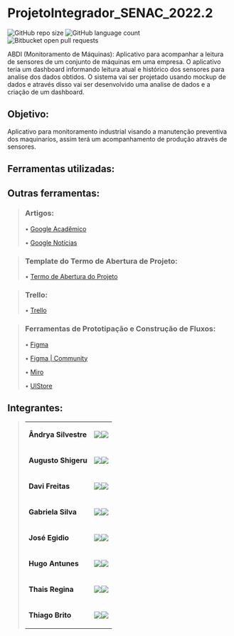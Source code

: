 # ProjetoIntegrador_SENAC_2022.2

![GitHub repo size](https://img.shields.io/github/repo-size/iuricode/README-template?style=for-the-badge)
![GitHub language count](https://img.shields.io/github/languages/count/iuricode/README-template?style=for-the-badge)
![Bitbucket open pull requests](https://img.shields.io/bitbucket/pr-raw/iuricode/README-template?style=for-the-badge)

<!-- Foto do projeto
<img src="exemplo-image.png" alt="exemplo imagem"> 
-->

ABDI (Monitoramento de Máquinas): Aplicativo para acompanhar a leitura de sensores de um conjunto de máquinas em uma empresa. O aplicativo teria um dashboard informando leitura atual e histórico dos sensores para analise dos dados obtidos.
O sistema vai ser projetado usando mockup de dados e através disso vai ser desenvolvido uma analise de dados e a criação de um dashboard. 

## Objetivo: 
  Aplicativo para monitoramento industrial visando a manutenção preventiva dos maquinaríos, assim terá um acompanhamento de produção através de sensores.

## Ferramentas utilizadas:
<!-- <div style="display: inline_block"><br>
  <img align="center" alt="PI-HTML" height="30" width="40" src="https://raw.githubusercontent.com/devicons/devicon/master/icons/html5/html5-original.svg">
  <img align="center" alt="PI-CSS" height="30" width="40" src="https://raw.githubusercontent.com/devicons/devicon/master/icons/css3/css3-original.svg">
  <img align="center" alt="PI-Js" height="30" width="40" src="https://raw.githubusercontent.com/devicons/devicon/master/icons/javascript/javascript-plain.svg">
  <img align="center" alt="PI-React" height="30" width="40" src="https://cdn.jsdelivr.net/gh/devicons/devicon/icons/react/react-original.svg">
  <img align="center" alt="PI-Java" src="https://raw.githubusercontent.com/devicons/devicon/master/icons/java/java-original.svg" alt="java" width="40" height="30"/>
  <img align="center" alt="PI-Python" height="30" width="40" src="https://cdn.jsdelivr.net/gh/devicons/devicon/icons/python/python-original.svg">
  <img align="center" alt="PI-C#" src="https://raw.githubusercontent.com/devicons/devicon/master/icons/csharp/csharp-original.svg" alt="csharp" width="40" height="30"/>
  <img align="center" alt="PI-Figma" src="https://www.vectorlogo.zone/logos/figma/figma-icon.svg" alt="figma" width="40" height="30"/> 
</div> -->

## Outras ferramentas:

> ### Artigos: 
>  • [Google Acadêmico](https://scholar.google.com.br/?hl=pt)
>
>  • [Google Notícias](https://news.google.com.br/)
  
> ### Template do Termo de Abertura de Projeto: 
>  • [Termo de Abertura do Projeto](https://docs.google.com/document/d/1o66sIrLNT4oXBxt6Sg-Rws7UAl57YWcV4JADrQTMayo/edit?usp=sharing)
  
> ### Trello:
>  • [Trello](https://trello.com/pt-BR)
  
> ### Ferramentas de Prototipação e Construção de Fluxos:
>  • [Figma](https://www.figma.com/)
>  
>  • [Figma | Community](https://www.figma.com/community)
>  
>  • [Miro](https://miro.com/app/dashboard/)
>  
>  • [UIStore](https://www.uistore.design/types/figma/)
  
  
## Integrantes: 
<!-- <p align="left-center">  • <b>Ândrya Silvestre</b>&nbsp;&nbsp;<a href="" target="_blank"><img src="https://img.shields.io/badge/GitHub-100000?style=for-the-badge&logo=github&logoColor=white" target="_blank" align="center"></a><a href="" target="_blank"><img src="https://img.shields.io/badge/-LinkedIn-%230077B5?style=for-the-badge&logo=linkedin&logoColor=white" target="_blank" align="center"></a></p>
> 
> <p align="left-center">  • <b>Augusto Shigeru</b>&nbsp;&nbsp;<a href="https://github.com/Setoue" target="_blank"><img src="https://img.shields.io/badge/GitHub-100000?style=for-the-badge&logo=github&logoColor=white" target="_blank" align="center"></a><a href="https://linkedin.com/in/setoue" target="_blank"><img src="https://img.shields.io/badge/-LinkedIn-%230077B5?style=for-the-badge&logo=linkedin&logoColor=white" target="_blank" align="center"></a></p>
> 
> <p align="left-center">  • <b>Davi Freitas</b>&nbsp;&nbsp;<a href="" target="_blank"><img src="https://img.shields.io/badge/GitHub-100000?style=for-the-badge&logo=github&logoColor=white" target="_blank" align="center"></a><a href="" target="_blank"><img src="https://img.shields.io/badge/-LinkedIn-%230077B5?style=for-the-badge&logo=linkedin&logoColor=white" target="_blank" align="center"></a></p>
> 
> <p align="left-center">  • <b>Gabriela Silva</b>&nbsp;&nbsp;<a href="" target="_blank"><img src="https://img.shields.io/badge/GitHub-100000?style=for-the-badge&logo=github&logoColor=white" target="_blank" align="center"></a><a href="" target="_blank"><img src="https://img.shields.io/badge/-LinkedIn-%230077B5?style=for-the-badge&logo=linkedin&logoColor=white" target="_blank" align="center"></a></p>
> 
> <p align="left-center">  • <b>José Egidio</b>&nbsp;&nbsp;<a href="https://github.com/SoobinCPRI" target="_blank"><img src="https://img.shields.io/badge/GitHub-100000?style=for-the-badge&logo=github&logoColor=white" target="_blank" align="center"></a><a href="www.linkedin.com/in/josé-egidio-39ab99224" target="_blank"><img src="https://img.shields.io/badge/-LinkedIn-%230077B5?style=for-the-badge&logo=linkedin&logoColor=white" target="_blank" align="center"></a></p>
> 
> <p align="left-center">  • <b>Hugo Antunes</b>&nbsp;&nbsp;<a href="" target="_blank"><img src="https://img.shields.io/badge/GitHub-100000?style=for-the-badge&logo=github&logoColor=white" target="_blank" align="center"></a><a href="" target="_blank"><img src="https://img.shields.io/badge/-LinkedIn-%230077B5?style=for-the-badge&logo=linkedin&logoColor=white" target="_blank" align="center"></a></p>
> 
> <p align="left-center">  • <b>Thais Regina</b>&nbsp;&nbsp;<a href="https://github.com/thaispaes" target="_blank"><img src="https://img.shields.io/badge/GitHub-100000?style=for-the-badge&logo=github&logoColor=white" target="_blank" align="center"></a><a href="https://www.linkedin.com/in/thais-paes-9673651a0/" target="_blank"><img src="https://img.shields.io/badge/-LinkedIn-%230077B5?style=for-the-badge&logo=linkedin&logoColor=white" target="_blank" align="center"></a></p>
> 
> <p align="left-center">  • <b>Thiago Brito</b>&nbsp;&nbsp;<a href="https://github.com/BritoThiag0" target="_blank"><img src="https://img.shields.io/badge/GitHub-100000?style=for-the-badge&logo=github&logoColor=white" target="_blank" align="center"></a><a href="https://www.linkedin.com/in/thiago-brito-cassimiro-da-silva-a50ba214b/" target="_blank"><img src="https://img.shields.io/badge/-LinkedIn-%230077B5?style=for-the-badge&logo=linkedin&logoColor=white" target="_blank" align="center"></a></p>
-->

> <table>
  <tbody>
<tr>
    <td><p align="left-center"><b>Ândrya Silvestre</b></p></td>
    <td><a href="https://github.com/melgs08" target="_blank"><img src="https://img.shields.io/badge/GitHub-100000?style=for-the-badge&logo=github&logoColor=white" target="_blank" align="center"></a><a href="https://www.linkedin.com/in/%C3%A2ndrya-silvestre-b20930216" target="_blank"><img src="https://img.shields.io/badge/-LinkedIn-%230077B5?style=for-the-badge&logo=linkedin&logoColor=white" target="_blank" align="center"></a></td>
  </tr>
 
<tr>
    <td><p align="left-center"><b>Augusto Shigeru</b></p></td>
    <td><a href="https://github.com/Setoue" target="_blank"><img src="https://img.shields.io/badge/GitHub-100000?style=for-the-badge&logo=github&logoColor=white" target="_blank" align="center"></a><a href="https://linkedin.com/in/setoue" target="_blank"><img src="https://img.shields.io/badge/-LinkedIn-%230077B5?style=for-the-badge&logo=linkedin&logoColor=white" target="_blank" align="center"></a></td>
  </tr>

<tr>
    <td><p align="left-center"><b>Davi Freitas</b></p></td>
    <td><a href="" target="_blank"><img src="https://img.shields.io/badge/GitHub-100000?style=for-the-badge&logo=github&logoColor=white" target="_blank" align="center"></a><a href="" target="_blank"><img src="https://img.shields.io/badge/-LinkedIn-%230077B5?style=for-the-badge&logo=linkedin&logoColor=white" target="_blank" align="center"></a></td>
  </tr>

<tr>
    <td><p align="left-center"><b>Gabriela Silva</b></p></td>
    <td><a href="https://github.com/Gabriela-silvags" target="_blank"><img src="https://img.shields.io/badge/GitHub-100000?style=for-the-badge&logo=github&logoColor=white" target="_blank" align="center"></a><a href="https://www.linkedin.com/in/gabriela-silva-402ab9187/" target="_blank"><img src="https://img.shields.io/badge/-LinkedIn-%230077B5?style=for-the-badge&logo=linkedin&logoColor=white" target="_blank" align="center"></a></td>
  </tr>

<tr>
    <td><p align="left-center"><b>José Egidio</b></p></td>
    <td><a href="https://github.com/SoobinCPRI" target="_blank"><img src="https://img.shields.io/badge/GitHub-100000?style=for-the-badge&logo=github&logoColor=white" target="_blank" align="center"></a><a href="https://www.linkedin.com/in/josé-egidio-39ab99224" target="_blank"><img src="https://img.shields.io/badge/-LinkedIn-%230077B5?style=for-the-badge&logo=linkedin&logoColor=white" target="_blank" align="center"></a></td>
  </tr>

<tr>
    <td><p align="left-center"><b>Hugo Antunes</b></p></td>
    <td><a href="https://github.com/HugoAntt" target="_blank"><img src="https://img.shields.io/badge/GitHub-100000?style=for-the-badge&logo=github&logoColor=white" target="_blank" align="center"></a><a href="https://www.linkedin.com/in/hugo-antunes-da-silva-b0671a223/" target="_blank"><img src="https://img.shields.io/badge/-LinkedIn-%230077B5?style=for-the-badge&logo=linkedin&logoColor=white" target="_blank" align="center"></a></td>
  </tr>

<tr>
    <td><p align="left-center"><b>Thais Regina</b></p></td>
    <td><a href="https://github.com/thaispaes" target="_blank"><img src="https://img.shields.io/badge/GitHub-100000?style=for-the-badge&logo=github&logoColor=white" target="_blank" align="center"></a><a href="https://www.linkedin.com/in/thais-paes-9673651a0/" target="_blank"><img src="https://img.shields.io/badge/-LinkedIn-%230077B5?style=for-the-badge&logo=linkedin&logoColor=white" target="_blank" align="center"></a></td>
  </tr>

<tr>
    <td><p align="left-center"><b>Thiago Brito</b></p></td>
    <td><a href="https://github.com/BritoThiag0" target="_blank"><img src="https://img.shields.io/badge/GitHub-100000?style=for-the-badge&logo=github&logoColor=white" target="_blank" align="center"></a><a href="https://www.linkedin.com/in/thiago-brito-cassimiro-da-silva-a50ba214b/" target="_blank"><img src="https://img.shields.io/badge/-LinkedIn-%230077B5?style=for-the-badge&logo=linkedin&logoColor=white" target="_blank" align="center"></a></td>
  </tr>

  </tbody>
 </table>
